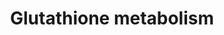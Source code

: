 ---
annotations:
- id: PW:0000134
  parent: classic metabolic pathway
  type: Pathway Ontology
  value: glutathione metabolic pathway
authors:
- 169.230.77.174
- MaintBot
- Christine Chichester
- Egonw
- Khanspers
description: ''
last-edited: 2019-06-28
organisms:
- Rattus norvegicus
redirect_from:
- /index.php/Pathway:WP469
- /instance/WP469
revision: null
schema-jsonld:
- '@context': https://schema.org/
  '@id': https://wikipathways.github.io/pathways/WP469.html
  '@type': Dataset
  creator:
    '@type': Organization
    name: WikiPathways
  description: ''
  keywords:
  - 1.1.1.43
  - 1.11.1.12
  - 1.5.4.1
  - 1.8.1.13
  - 1.8.3.3
  - 1.8.4.1
  - 1.8.4.2
  - 1.8.4.3
  - 1.8.4.4
  - 1.8.4.7
  - 1.8.5.1
  - 2.3.1.80
  - 2.3.2.4
  - 2.8.1.3
  - 3.4.11.4
  - 3.5.1.78
  - 5-Oxoproline
  - 6.3.1.8
  - Acetyl-CoA
  - Anpep
  - Cysteinyl-Glycine
  - G6pdx
  - Gclc
  - Gclm
  - Ggt1
  - Ggtla1
  - Glutathione
  - Glycine
  - Gpx1
  - Gpx2
  - Gpx3
  - Gpx4
  - Gsr
  - Gss
  - Gsta2
  - Gsta5
  - Gstm2
  - Gstm3
  - Gstm4
  - Gstt1
  - Gstt2
  - Idh1
  - L-Amino Acid
  - L-Cysteine
  - L-Glutamate
  - Oplah
  - R-S-Alanyl
  - glycine
  license: CC0
  name: Glutathione metabolism
seo: CreativeWork
title: Glutathione metabolism
wpid: WP469
---